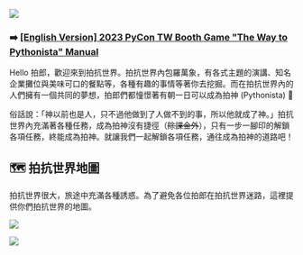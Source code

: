 ![](https://hackmd.io/_uploads/SkyFWS9p2.jpg)


### ➡️ [[English Version] 2023 PyCon TW Booth Game "The Way to Pythonista" Manual](https://hackmd.io/@pycontw/ByFuXUMn2)

Hello 拍郎，歡迎來到拍抗世界。拍抗世界內包羅萬象，有各式主題的演講、知名企業攤位與美味可口的餐點等，各種有趣的事情等著你去挖掘。而在拍抗世界內的人們擁有一個共同的夢想，拍郎們都憧憬著有朝一日可以成為拍神 (Pythonista) 👑

俗話說：「神以前也是人，只不過他做到了人做不到的事，所以他就成了神。」拍抗世界內充滿著各種任務，成為拍神沒有捷徑（~~除課金外~~），只有一步一腳印的解鎖各項任務，終能成為拍神。就讓我們一起解鎖各項任務，通往成為拍神的道路吧！

## :world_map: 拍抗世界地圖

拍抗世界很大，旅途中充滿各種誘惑。為了避免各位拍郎在拍抗世界迷路，這裡提供你們拍抗世界的地圖。

![](https://hackmd.io/_uploads/rJhxMS9Th.png)

![](https://hackmd.io/_uploads/HkhWzr56h.png)
